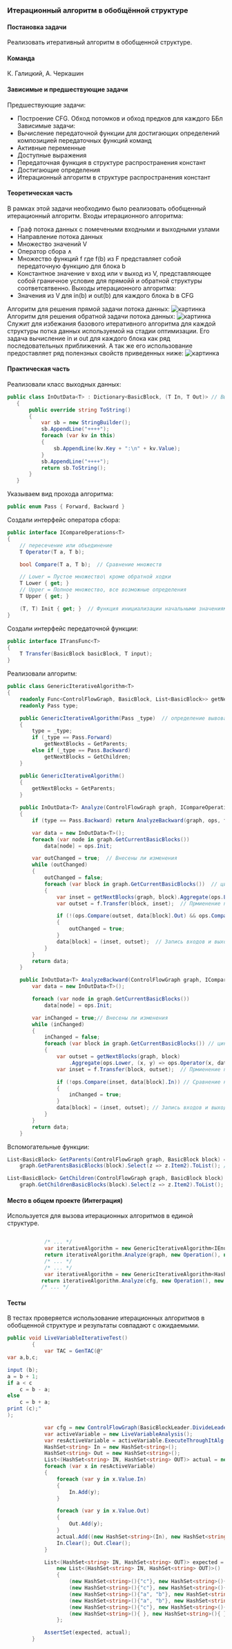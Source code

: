 ### Итерационный алгоритм в обобщённой структуре
#### Постановка задачи
Реализовать итеративный алгоритм в обобщенной структуре.
#### Команда
К. Галицкий, А. Черкашин
#### Зависимые и предшествующие задачи
Предшествующие задачи:
* Построение CFG. Обход потомков и обход предков для каждого ББл
Зависимые задачи:
* Вычисление передаточной функции для достигающих определений композицией передаточных функций команд
* Активные переменные
* Доступные выражения
* Передаточная функция в структуре распространения констант
* Достигающие определения
* Итерационный алгоритм в структуре распространения констант


#### Теоретическая часть
В рамках этой задачи необходимо было реализовать обобщенный итерационный алгоритм.
Входы итерационного алгоритма:
* Граф потока данных с помечеными входными и выходными узлами
* Направление потока данных
* Множество значений V
* Оператор сбора ∧
* Множество функций f где f(b) из F представляет собой передаточную функцию для блока b
* Константное значение v вход или v выход из V, представляющее собой граничное условие для прямойй и обратной структуры соответсвтвенно.
Выходы итерационного алгоритма:
* Значения из V для in(b) и out(b) для каждого блока b в CFG


Алгоритм для решения прямой задачи потока данных:
![картинка](3_GenericIterativeAlgorithm/pic2.JPG)
Алгоритм для решения обратной задачи потока данных:
![картинка](3_GenericIterativeAlgorithm/pic1.JPG)
Служит для избежания базового итеративного алгоритма для каждой структуры потка данных используемой на стадии оптимизации.
Его задача вычисление in и out для каждого блока как ряд последовательных приближений. А так же его использование предоставляет ряд полензных свойств приведенных ниже:
![картинка](3_GenericIterativeAlgorithm/pic3.JPG)

#### Практическая часть
Реализовали класс выходных данных:
```csharp
public class InOutData<T> : Dictionary<BasicBlock, (T In, T Out)> // Выходные данные вида (Базовый блок, (его входы, его выходы))
   {
       public override string ToString()
       {
           var sb = new StringBuilder();
           sb.AppendLine("++++");
           foreach (var kv in this)
           {
               sb.AppendLine(kv.Key + ":\n" + kv.Value);
           }
           sb.AppendLine("++++");
           return sb.ToString();
       }
   }
```

Указываем вид прохода алгоритма:
```csharp
public enum Pass { Forward, Backward }
```

Создали интерфейс оператора сбора:
```csharp
public interface ICompareOperations<T>
{
    // пересечение или объединение
    T Operator(T a, T b);

    bool Compare(T a, T b);  // Сравнение множеств

    // Lower = Пустое множество\ кроме обратной ходки
    T Lower { get; }
    // Upper = Полное множество, все возможные определения
    T Upper { get; }

    (T, T) Init { get; }  // Функция инициализации начальными значениями
}
```

Создали интерфейс передаточной функции:
```csharp
public interface ITransFunc<T>
{
    T Transfer(BasicBlock basicBlock, T input);
}
```

Реализовали алгоритм:
```csharp
public class GenericIterativeAlgorithm<T>
{
    readonly Func<ControlFlowGraph, BasicBlock, List<BasicBlock>> getNextBlocks;
    readonly Pass type;

    public GenericIterativeAlgorithm(Pass _type)  // определение вывова необходимой функции для каждого прохода
    {
        type = _type;
        if (_type == Pass.Forward)
            getNextBlocks = GetParents;
        else if (_type == Pass.Backward)
            getNextBlocks = GetChildren;
    }

    public GenericIterativeAlgorithm()
    {
        getNextBlocks = GetParents;
    }

    public InOutData<T> Analyze(ControlFlowGraph graph, ICompareOperations<T> ops, ITransFunc<T> f)
    {
        if (type == Pass.Backward) return AnalyzeBackward(graph, ops, f);

        var data = new InOutData<T>();
        foreach (var node in graph.GetCurrentBasicBlocks())
            data[node] = ops.Init;

        var outChanged = true;  // Внесены ли изменения
        while (outChanged)
        {
            outChanged = false;
            foreach (var block in graph.GetCurrentBasicBlocks())  // цикл по базовым блокам
            {
                var inset = getNextBlocks(graph, block).Aggregate(ops.Lower, (x, y) => ops.Operator(x, data[y].Out));  // Применение оператора сбора для всех блоков
                var outset = f.Transfer(block, inset);  // Прмиенение передаточной функции

                if (!(ops.Compare(outset, data[block].Out) && ops.Compare(data[block].Out, outset)))  // Сравнение на равенство множеств
                {
                    outChanged = true;
                }
                data[block] = (inset, outset);  // Запись входов и выходов дял определенного блока
            }
        }
        return data;
    }

    public InOutData<T> AnalyzeBackward(ControlFlowGraph graph, ICompareOperations<T> ops, ITransFunc<T> f){
        var data = new InOutData<T>();

        foreach (var node in graph.GetCurrentBasicBlocks())
            data[node] = ops.Init;

        var inChanged = true;// Внесены ли изменения
        while (inChanged)
        {
            inChanged = false;
            foreach (var block in graph.GetCurrentBasicBlocks()) // цикл по базовым блокам
            {
                var outset = getNextBlocks(graph, block)
                    .Aggregate(ops.Lower, (x, y) => ops.Operator(x, data[y].In)); // Применение оператора сбора для всех блоков
                var inset = f.Transfer(block, outset);  // Прмиенение передаточной функции

                if (!ops.Compare(inset, data[block].In)) // Сравнение на равенство множеств
                {
                    inChanged = true;
                }
                data[block] = (inset, outset); // Запись входов и выходов дял определенного блока
            }
        }
        return data;
    }
```

Вспомогательные функции:
```csharp
List<BasicBlock> GetParents(ControlFlowGraph graph, BasicBlock block) =>
    graph.GetParentsBasicBlocks(block).Select(z => z.Item2).ToList(); // Вернуть родитлей блока

List<BasicBlock> GetChildren(ControlFlowGraph graph, BasicBlock block) =>
    graph.GetChildrenBasicBlocks(block).Select(z => z.Item2).ToList(); // Вернуть детей блока
```

#### Место в общем проекте (Интеграция)
Используется для вызова итерационных алгоритмов в единой структуре.
```csharp

            /* ... */
            var iterativeAlgorithm = new GenericIterativeAlgorithm<IEnumerable<Instruction>>();
            return iterativeAlgorithm.Analyze(graph, new Operation(), new ReachingTransferFunc(graph));
            /* ... */
            /* ... */
            var iterativeAlgorithm = new GenericIterativeAlgorithm<HashSet<string>>(Pass.Backward);
           return iterativeAlgorithm.Analyze(cfg, new Operation(), new LiveVariableTransferFunc(cfg));
           /* ... */

```
#### Тесты
В тестах проверяется использование итерационных алгоритмов в обобщенной структуре и результаты совпадают с ожидаемыми.
```csharp
public void LiveVariableIterativeTest()
        {
            var TAC = GenTAC(@"
var a,b,c;

input (b);
a = b + 1;
if a < c
	c = b - a;
else
	c = b + a;
print (c);"
);

            var cfg = new ControlFlowGraph(BasicBlockLeader.DivideLeaderToLeader(TAC));
            var activeVariable = new LiveVariableAnalysis();
            var resActiveVariable = activeVariable.ExecuteThroughItAlg(cfg);
            HashSet<string> In = new HashSet<string>();
            HashSet<string> Out = new HashSet<string>();
            List<(HashSet<string> IN, HashSet<string> OUT)> actual = new List<(HashSet<string> IN, HashSet<string> OUT)>();
            foreach (var x in resActiveVariable)
            {
                foreach (var y in x.Value.In)
                {
                    In.Add(y);
                }

                foreach (var y in x.Value.Out)
                {
                    Out.Add(y);
                }
                actual.Add((new HashSet<string>(In), new HashSet<string>(Out)));
                In.Clear(); Out.Clear();
            }

            List<(HashSet<string> IN, HashSet<string> OUT)> expected =
                new List<(HashSet<string> IN, HashSet<string> OUT)>()
                {
                    (new HashSet<string>(){"c"}, new HashSet<string>(){ "c" }),
                    (new HashSet<string>(){"c"}, new HashSet<string>(){"a", "b"}),
                    (new HashSet<string>(){"a", "b"}, new HashSet<string>(){ "c" }),
                    (new HashSet<string>(){"a", "b"}, new HashSet<string>(){"c"}),
                    (new HashSet<string>(){"c"}, new HashSet<string>(){ }),
                    (new HashSet<string>(){ }, new HashSet<string>(){ })
                };

            AssertSet(expected, actual);
        }
```
